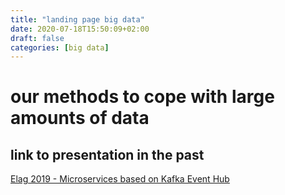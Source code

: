 ```yaml
---
title: "landing page big data"
date: 2020-07-18T15:50:09+02:00
draft: false
categories: [big data]
---
```


# our methods to cope with large amounts of data

## link to presentation in the past
[Elag 2019 - Microservices based on Kafka Event Hub](https://swissbib.gitlab.io/presentations/microservices-and-kafka/)   